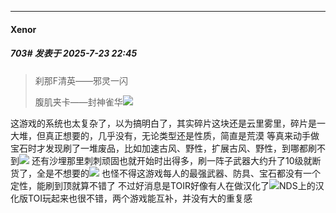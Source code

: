 ﻿
*****

####  Xenor  
##### 703#       发表于 2025-7-23 22:45

<blockquote>刹那F清英——邪灵一闪

腹肌夹卡——封神雀华<img src="https://static.stage1st.com/image/smiley/face2017/270.gif" referrerpolicy="no-referrer"></blockquote>
这游戏的系统也太复杂了，以为搞明白了，其实碎片这块还是云里雾里，碎片是一大堆，但真正想要的，几乎没有，无论类型还是性质，简直是荒漠
等真来动手做宝石时才发现刷了一堆废品，比如加速古风、野性，扩展古风、野性，到哪都刷不到<img src="https://static.stage1st.com/image/smiley/face2017/275.png" referrerpolicy="no-referrer">
还有沙埋那里刺刺顽固也就开始时出得多，刷一阵子武器大约升了10级就断货了，全是不想要的<img src="https://static.stage1st.com/image/smiley/face2017/174.png" referrerpolicy="no-referrer">
也怪不得这游戏每人的最强武器、防具、宝石都没有一个定性，能刷到顶就算不错了
不过好消息是TOIR好像有人在做汉化了<img src="https://static.stage1st.com/image/smiley/face2017/161.png" referrerpolicy="no-referrer">NDS上的汉化版TOI玩起来也很不错，两个游戏能互补，并没有大的重复感

